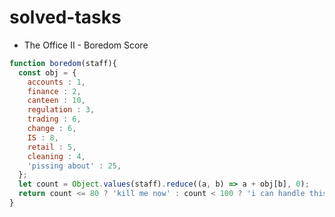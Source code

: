 # solved-tasks

* The Office II - Boredom Score
```javascript
function boredom(staff){
  const obj = {
    accounts : 1,
    finance : 2,
    canteen : 10,
    regulation : 3,
    trading : 6,
    change : 6,
    IS : 8,
    retail : 5,
    cleaning : 4,
    'pissing about' : 25,
  };
  let count = Object.values(staff).reduce((a, b) => a + obj[b], 0);
  return count <= 80 ? 'kill me now' : count < 100 ? 'i can handle this' : 'party time!!'; 
}
```



